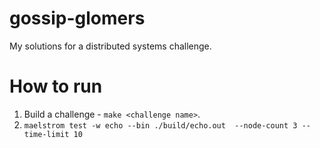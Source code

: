 # gossip-glomers
My solutions for a distributed systems challenge.

# How to run
1. Build a challenge - `make <challenge name>`.
2. `maelstrom test -w echo --bin ./build/echo.out  --node-count 3 --time-limit 10`
